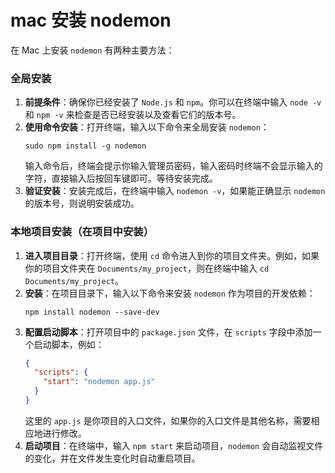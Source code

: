 # mac 安装 nodemon

在 Mac 上安装 `nodemon` 有两种主要方法：

### 全局安装

1. **前提条件**：确保你已经安装了 `Node.js` 和 `npm`。你可以在终端中输入 `node -v` 和 `npm -v` 来检查是否已经安装以及查看它们的版本号。
2. **使用命令安装**：打开终端，输入以下命令来全局安装 `nodemon`：
   ```
   sudo npm install -g nodemon
   ```
   输入命令后，终端会提示你输入管理员密码，输入密码时终端不会显示输入的字符，直接输入后按回车键即可。等待安装完成。
3. **验证安装**：安装完成后，在终端中输入 `nodemon -v`，如果能正确显示 `nodemon` 的版本号，则说明安装成功。

### 本地项目安装（在项目中安装）

1. **进入项目目录**：打开终端，使用 `cd` 命令进入到你的项目文件夹。例如，如果你的项目文件夹在 `Documents/my_project`，则在终端中输入 `cd Documents/my_project`。
2. **安装**：在项目目录下，输入以下命令来安装 `nodemon` 作为项目的开发依赖：
   ```
   npm install nodemon --save-dev
   ```
3. **配置启动脚本**：打开项目中的 `package.json` 文件，在 `scripts` 字段中添加一个启动脚本，例如：
   ```json
   {
     "scripts": {
       "start": "nodemon app.js"
     }
   }
   ```
   这里的 `app.js` 是你项目的入口文件，如果你的入口文件是其他名称，需要相应地进行修改。
4. **启动项目**：在终端中，输入 `npm start` 来启动项目，`nodemon` 会自动监视文件的变化，并在文件发生变化时自动重启项目。
